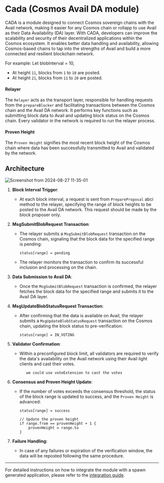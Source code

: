 # Cada (Cosmos Avail DA module)

CADA is a module designed to connect Cosmos sovereign chains with the Avail network, making it easier for any Cosmos chain or rollapp to use Avail as their Data Availability (DA) layer. With CADA, developers can improve the scalability and security of their decentralized applications within the Cosmos ecosystem. It enables better data handling and availability, allowing Cosmos-based chains to tap into the strengths of Avail and build a more connected and resilient blockchain network.

For example:
Let blobInterval = 10,
- At height `11`, blocks from `1` to `10` are posted.
- At height `21`, blocks from `11` to `20` are posted.

#### Relayer
The `Relayer` acts as the transport layer, responsible for handling requests from the `prepareBlocker` and facilitating transactions between the Cosmos chain and the Avail DA network. It performs key functions such as submitting block data to Avail and updating block status on the Cosmos chain. Every validator in the network is required to run the relayer process.

#### Proven Height
The `Proven Height` signifies the most recent block height of the Cosmos chain where data has been successfully transmitted to Avail and validated by the network.

## Architecture

![Screenshot from 2024-08-27 11-35-01](https://github.com/user-attachments/assets/1a8657f6-4c1b-418a-8295-05c039baa6d0)


1. **Block Interval Trigger**:
   - At each block interval, a request is sent from `PrepareProposal` abci method to the relayer, specifying the range of block heights to be posted to the Avail DA network. This request should be made by the block proposer only.

2. **MsgSubmitBlobRequest Transaction**:
   - The relayer submits a `MsgSubmitBlobRequest` transaction on the Cosmos chain, signaling that the block data for the specified range is pending:
     ``` 
     status[range] = pending
     ```
   - The relayer monitors the transaction to confirm its successful inclusion and processing on the chain.

3. **Data Submission to Avail DA**:
   - Once the `MsgSubmitBlobRequest` transaction is confirmed, the relayer fetches the block data for the specified range and submits it to the Avail DA layer.

4. **MsgUpdateBlobStatusRequest Transaction**:
   - After confirming that the data is available on Avail, the relayer submits a `MsgUpdateBlobStatusRequest` transaction on the Cosmos chain, updating the block status to pre-verification:
     ``` 
     status[range] = IN_VOTING
     ```

5. **Validator Confirmation**:
   - Within a preconfigured block limit, all validators are required to verify the data's availability on the Avail network using their Avail light clients and cast their votes.

            we could use voteExtension to cast the votes
        
6. **Consensus and Proven Height Update**:
   - If the number of votes exceeds the consensus threshold, the status of the block range is updated to success, and the `Proven Height` is advanced:
     ``` 
     status[range] = success
     
     // Update the proven height
     if range.from == provenHeight + 1 {
         provenHeight = range.to
     }
     ```

7. **Failure Handling**:
   - In case of any failures or expiration of the verification window, the data will be reposted following the same procedure.

---
For detailed instructions on how to integrate the module with a spawn generated application, please refer to the [integration guide](./docs/spawn.md).
